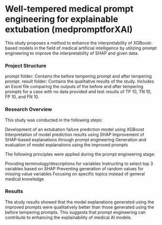 # Well-tempered medical prompt engineering for explainable extubation (medpromptforXAI)
This study proposes a method to enhance the interpretability of XGBoost-based models in the field of medical artificial intelligence by utilizing prompt engineering to improve the interpretability of SHAP and given data.

### Project Structure
prompt folder: Contains the before tempering prompt and after tempering prompt.
result folder: Contains the qualitative results of the study. Includes an Excel file comparing the outputs of the before and after tempering prompts for a case with no data provided and test results of TP 10, TN 10, FP 10, and FN 10.

### Research Overview
This study was conducted in the following steps:

Development of an extubation failure prediction model using XGBoost
Interpretation of model prediction results using SHAP
Improvement of SHAP-based explanations through prompt engineering
Generation and evaluation of model explanations using the improved prompts

The following principles were applied during the prompt engineering stage:

Providing terminology/descriptions for variables
Instructing to select top 3 variables based on SHAP
Preventing generation of random values for missing value variables
Focusing on specific topics instead of general medical knowledge

### Results
The study results showed that the model explanations generated using the improved prompts were qualitatively better than those generated using the before tempering prompts. This suggests that prompt engineering can contribute to enhancing the explainability of medical AI models.
